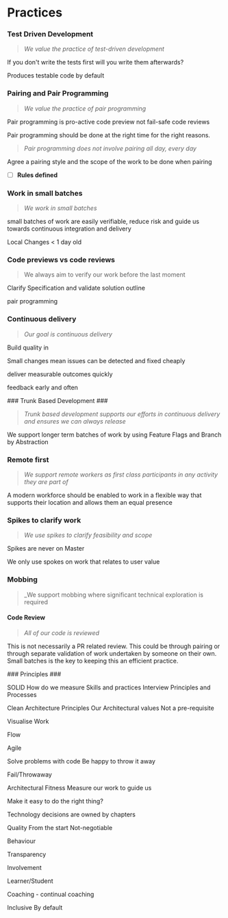 # Practices #

### Test Driven Development ###

> _We value the practice of test-driven development_

If you don't write the tests first will you write them afterwards?

Produces testable code by default

### Pairing and Pair Programming ###

> _We value the practice of pair programming_

Pair programming is pro-active code preview not fail-safe code reviews

Pair programming should be done at the right time for the right reasons.

> _Pair programming does not involve pairing all day, every day_

Agree a pairing style and the scope of the work to be done when pairing

- [ ] **Rules defined**


### Work in small batches ###

> _We work in small batches_

small batches of work are easily verifiable, reduce risk and guide us towards continuous integration and delivery

Local Changes < 1 day old

### Code previews vs code reviews ###

> We always aim to verify our work before the last moment

Clarify Specification and validate solution outline

pair programming

### Continuous delivery ###

> _Our goal is continuous delivery_


Build quality in

Small changes mean issues can be detected and fixed cheaply

deliver measurable outcomes quickly

feedback early and often

### Trunk Based Development ###

> _Trunk based development supports our efforts in continuous delivery and ensures we can always release_

We support longer term batches of work by using Feature Flags
and Branch by Abstraction

### Remote first ###

> _We support remote workers as first class participants in any activity they are part of_

A modern workforce should be enabled to work in a flexible way that supports their location and allows them an equal presence

### Spikes to clarify work ###

> _We use spikes to clarify feasibility and scope_

Spikes are never on Master

We only use spokes on work that relates to user value

### Mobbing ###

> _We support mobbing where significant technical exploration is required

#### Code Review ####

> _All of our code is reviewed_

This is not necessarily a PR related review. This could be through pairing or through separate validation of work undertaken by someone on their own. Small batches is the key to keeping this an efficient practice.

### Principles ###

SOLID
    How do we measure
    Skills and practices
    Interview
    Principles and Processes

Clean Architecture Principles
    Our Architectural values
    Not a pre-requisite

Visualise Work

Flow

Agile

Solve problems with code
    Be happy to throw it away

Fail/Throwaway

Architectural Fitness
    Measure our work to guide us

Make it easy to do the right thing?

Technology decisions are owned by chapters

Quality
    From the start
    Not-negotiable

Behaviour

Transparency

Involvement

Learner/Student

Coaching - continual coaching

Inclusive
    By default
